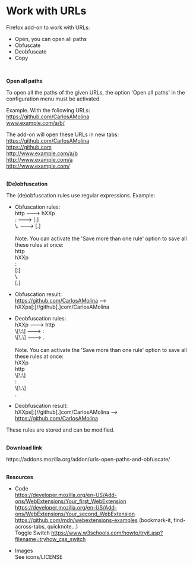 # Work with URLs

Firefox add-on to work with URLs:
- Open, you can open all paths
- Obfuscate
- Deobfuscate
- Copy
<br/>

**Open all paths**

To open all the paths of the given URLs, the option 'Open all paths' in the configuration menu must be activated.  

Example. With the following URLs:  
https://github.com/CarlosAMolina  
www.example.com/a/b/  

The add-on will open these URLs in new tabs:  
https://github.com/CarlosAMolina  
https://github.com  
http://www.example.com/a/b  
http://www.example.com/a  
http://www.example.com/  
<br/>

**(De)obfuscation**

The (de)obfuscation rules use regular expressions. Example:  
- Obfuscation rules:  
http ---> hXXp  
: ---> [:]  
\\. ---> [.]<br/><br/>
Note. You can activate the 'Save more than one rule' option to save all these rules at once:  
http  
hXXp  
:  
[:]  
\\.  
[.]  
- Obfuscation result:  
https://github.com/CarlosAMolina --> hXXps[:]//github[.]com/CarlosAMolina  

- Deobfuscation rules:  
hXXp ---> http  
\\[\\:\\] ---> :  
\\[\\.\\] ---> .<br/><br/>
Note. You can activate the 'Save more than one rule' option to save all these rules at once:  
hXXp  
http  
\\[\\:\\]  
:  
\\[\\.\\]  
.  
- Deobfuscation result:  
hXXps[:]//github[.]com/CarlosAMolina --> https://github.com/CarlosAMolina  

These rules are stored and can be modified.  
<br/>

**Download link**  
<p>https://addons.mozilla.org/addon/urls-open-paths-and-obfuscate/
<br/>
<br/>

**Resources**
- Code  
https://developer.mozilla.org/en-US/Add-ons/WebExtensions/Your_first_WebExtension  
https://developer.mozilla.org/en-US/Add-ons/WebExtensions/Your_second_WebExtension  
https://github.com/mdn/webextensions-examples (bookmark-it, find-across-tabs, quicknote...)  
Toggle Switch https://www.w3schools.com/howto/tryit.asp?filename=tryhow_css_switch  

- Images  
See icons/LICENSE
